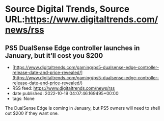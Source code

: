 # Source Digital Trends, Source URL:https://www.digitaltrends.com/news/rss

## PS5 DualSense Edge controller launches in January, but it’ll cost you $200
 - [https://www.digitaltrends.com/gaming/ps5-dualsense-edge-controller-release-date-and-price-revealed/](https://www.digitaltrends.com/gaming/ps5-dualsense-edge-controller-release-date-and-price-revealed/)
 - RSS feed: https://www.digitaltrends.com/news/rss
 - date published: 2022-10-19 04:07:46.169495+00:00
 - tags: None

The DualSense Edge is coming in January, but PS5 owners will need to shell out $200 if they want one.
